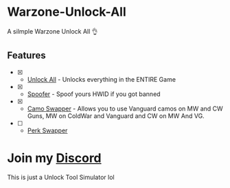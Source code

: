 # Warzone-Unlock-All
A silmple Warzone Unlock All 👌

## Features
- [x] - [Unlock All](https://dsc.gg/mjmodzz) - Unlocks everything in the ENTIRE Game
- [x] - [Spoofer](https://dsc.gg/mjmodzz) - Spoof yours HWID if you got banned
- [x] - [Camo Swapper](https://dsc.gg/mjmodzz) - Allows you to use Vanguard camos on MW and CW Guns, MW on ColdWar and Vanguard and CW on MW And VG.
- [ ] - [Perk Swapper](https://dsc.gg/mjmodzz)

# Join my [Discord](https://dsc.gg/mjmodzz)
This is just a Unlock Tool Simulator lol
